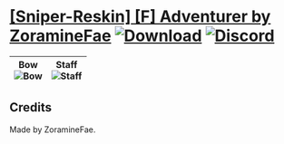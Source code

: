 # [\[Sniper-Reskin\] \[F\] Adventurer by ZoramineFae](https://github.com/Klokinator/FE-Repo/tree/main/Battle%20Animations/Infantry%20-%20(Bow)%20Snipers%20and%20Ballistae/%5BSniper-Reskin%5D%20%5BF%5D%20Adventurer%20by%20ZoramineFae) [![Download](https://img.shields.io/badge/Download--red?style=social&logo=github)](https://minhaskamal.github.io/DownGit/#/home?url=https://github.com/Klokinator/FE-Repo/tree/main/Battle%20Animations/Infantry%20-%20(Bow)%20Snipers%20and%20Ballistae/%5BSniper-Reskin%5D%20%5BF%5D%20Adventurer%20by%20ZoramineFae) [![Discord](https://img.shields.io/badge/Discord--blue?style=social&logo=discord)](https://discord.gg/C7VNGnyTPA)

| <b>Bow</b><br/><img alt="Bow" src="https://raw.githubusercontent.com/Klokinator/FE-Repo/main/Battle%20Animations/Infantry%20-%20(Bow)%20Snipers%20and%20Ballistae/%5BSniper-Reskin%5D%20%5BF%5D%20Adventurer%20by%20ZoramineFae/5.%20Bow/Bow.gif"/> | <b>Staff</b><br/><img alt="Staff" src="https://raw.githubusercontent.com/Klokinator/FE-Repo/main/Battle%20Animations/Infantry%20-%20(Bow)%20Snipers%20and%20Ballistae/%5BSniper-Reskin%5D%20%5BF%5D%20Adventurer%20by%20ZoramineFae/7.%20Staff/Staff.gif"/> |
| :---: | :---: |

## Credits

Made by ZoramineFae.

